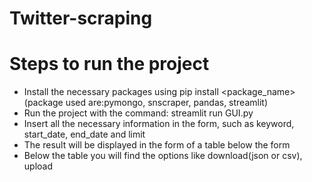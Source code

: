 # Twitter-scraping
# Steps to run the project
- Install the necessary packages using pip install <package_name> (package used are:pymongo, snscraper, pandas, streamlit)
- Run the project with the command:  streamlit run GUI.py
- Insert all the necessary information in the form, such as keyword, start_date, end_date and limit
- The result will be displayed in the form of a table below the form
- Below the table you will find the options like download(json or csv), upload
 
